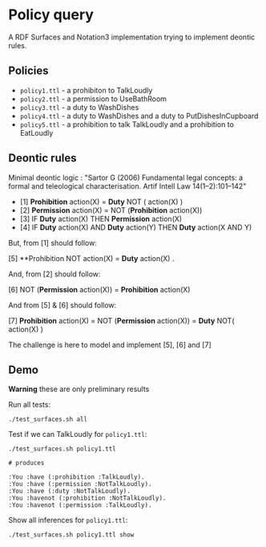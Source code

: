 # Policy query

A RDF Surfaces and Notation3 implementation trying to implement deontic rules.

## Policies

- `policy1.ttl` - a prohibiton to TalkLoudly
- `policy2.ttl` - a permission to UseBathRoom
- `policy3.ttl` - a duty to WashDishes
- `policy4.ttl` - a duty to WashDishes and a duty to PutDishesInCupboard
- `policy5.ttl` - a prohibition to talk TalkLoudly and a prohibition to EatLoudly

## Deontic rules

Minimal deontic logic : "Sartor G (2006) Fundamental legal concepts: a formal and teleological characterisation. Artif Intell Law 14(1–2):101–142"

- [1] **Prohibition** action(X) = **Duty** NOT ( action(X) )
- [2] **Permission** action(X) = NOT (**Prohibition** action(X))
- [3] IF **Duty** action(X) THEN **Permission** action(X)
- [4] IF **Duty** action(X) AND **Duty** action(Y) THEN **Duty** action(X AND Y)

But, from [1] should follow:

[5] **Prohibition NOT action(X) = **Duty** action(X) .

And, from [2] should follow:

[6] NOT (**Permission** action(X)) = **Prohibition** action(X)

And from [5] & [6] should follow:

[7] **Prohibition** action(X) = NOT (**Permission** action(X)) = **Duty** NOT( action(X) )

The challenge is here to model and implement [5], [6] and [7]

## Demo

**Warning** these are only preliminary results

Run all tests:

```
./test_surfaces.sh all
```

Test if we can TalkLoudly for `policy1.ttl`:

```
./test_surfaces.sh policy1.ttl

# produces

:You :have (:prohibition :TalkLoudly).
:You :have (:permission :NotTalkLoudly).
:You :have (:duty :NotTalkLoudly).
:You :havenot (:prohibition :NotTalkLoudly).
:You :havenot (:permission :TalkLoudly).
```

Show all inferences for `policy1.ttl`:

```
./test_surfaces.sh policy1.ttl show
```